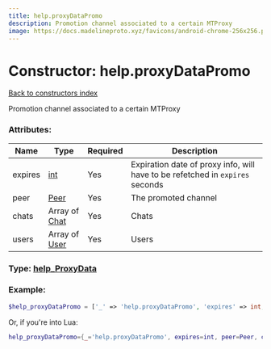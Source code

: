 ```yaml
---
title: help.proxyDataPromo
description: Promotion channel associated to a certain MTProxy
image: https://docs.madelineproto.xyz/favicons/android-chrome-256x256.png
---
```

# Constructor: help.proxyDataPromo  
[Back to constructors index](index.md)



Promotion channel associated to a certain MTProxy

### Attributes:

| Name     |    Type       | Required | Description |
|----------|---------------|----------|-------------|
|expires|[int](../types/int.md) | Yes|Expiration date of proxy info, will have to be refetched in `expires` seconds|
|peer|[Peer](../types/Peer.md) | Yes|The promoted channel|
|chats|Array of [Chat](../types/Chat.md) | Yes|Chats|
|users|Array of [User](../types/User.md) | Yes|Users|



### Type: [help\_ProxyData](../types/help_ProxyData.md)


### Example:

```php
$help_proxyDataPromo = ['_' => 'help.proxyDataPromo', 'expires' => int, 'peer' => Peer, 'chats' => [Chat, Chat], 'users' => [User, User]];
```  


Or, if you're into Lua:

```lua
help_proxyDataPromo={_='help.proxyDataPromo', expires=int, peer=Peer, chats={Chat}, users={User}}

```


